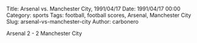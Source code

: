 Title: Arsenal vs. Manchester City, 1991/04/17
Date: 1991/04/17 00:00
Category: sports
Tags: football, football scores, Arsenal, Manchester City
Slug: arsenal-vs-manchester-city
Author: carbonero


Arsenal 2 - 2 Manchester City
